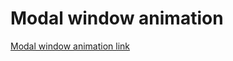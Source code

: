 # Modal window animation

[Modal window animation link](https://tanuhaua.github.io/modal-window-animation/public)